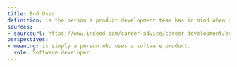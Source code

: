 ```yaml
---
title: End User
definition: is the person a product development team has in mind when they design their product.
sources:
- sourceurl: https://www.indeed.com/career-advice/career-development/end-user
perspectives:
- meaning: is simply a person who uses a software product.
  role: Software developer
---
```

